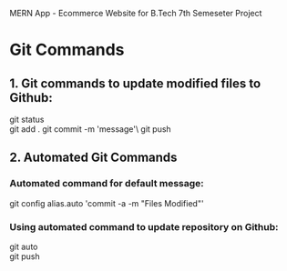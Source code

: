 MERN App - Ecommerce Website for B.Tech 7th Semeseter Project

<h1>Git Commands</h1>

<h2>1. Git commands to update modified files to Github:</h2>
git status<br/>
git add .
git commit -m 'message'\
git push

<h2>2. Automated Git Commands</h2>

<h3>Automated command for default message:</h3>

git config alias.auto 'commit -a -m "Files Modified"'

<h3>Using automated command to update repository on Github:</h3>

git auto\
git push